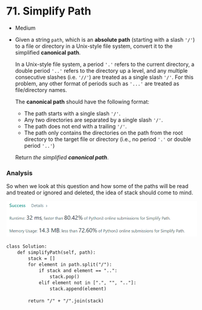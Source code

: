# 71. Simplify Path

* Medium
*   Given a string `path`, which is an **absolute path** (starting with a slash `'/'`) to a file or directory in a Unix-style file system, convert it to the simplified **canonical path**.

    In a Unix-style file system, a period `'.'` refers to the current directory, a double period `'..'` refers to the directory up a level, and any multiple consecutive slashes (i.e. `'//'`) are treated as a single slash `'/'`. For this problem, any other format of periods such as `'...'` are treated as file/directory names.

    The **canonical path** should have the following format:

    * The path starts with a single slash `'/'`.
    * Any two directories are separated by a single slash `'/'`.
    * The path does not end with a trailing `'/'`.
    * The path only contains the directories on the path from the root directory to the target file or directory (i.e., no period `'.'` or double period `'..'`)

    Return _the simplified **canonical path**_.

### Analysis&#x20;

So when we look at this question and how some of the paths will be read and treated or ignored and deleted, the idea of stack should come to mind.&#x20;

![](<../.gitbook/assets/image (10) (1) (1).png>)

```
class Solution:
    def simplifyPath(self, path):
        stack = []
        for element in path.split("/"):
            if stack and element == "..":
                stack.pop()
            elif element not in [".", "", ".."]:
                stack.append(element)
                
        return "/" + "/".join(stack)
```
